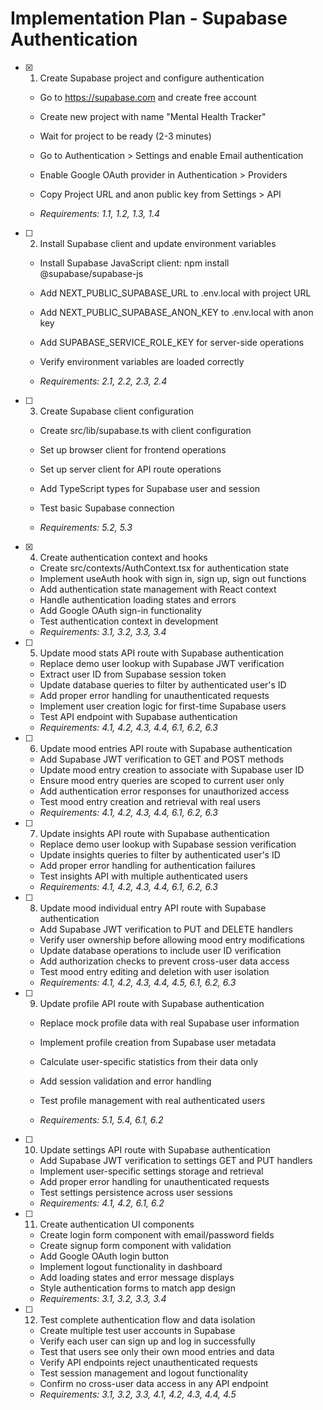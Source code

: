 # Implementation Plan - Supabase Authentication

- [x] 1. Create Supabase project and configure authentication



  - Go to https://supabase.com and create free account
  - Create new project with name "Mental Health Tracker"
  - Wait for project to be ready (2-3 minutes)
  - Go to Authentication > Settings and enable Email authentication
  - Enable Google OAuth provider in Authentication > Providers
  - Copy Project URL and anon public key from Settings > API


  - _Requirements: 1.1, 1.2, 1.3, 1.4_

- [ ] 2. Install Supabase client and update environment variables
  - Install Supabase JavaScript client: npm install @supabase/supabase-js
  - Add NEXT_PUBLIC_SUPABASE_URL to .env.local with project URL
  - Add NEXT_PUBLIC_SUPABASE_ANON_KEY to .env.local with anon key


  - Add SUPABASE_SERVICE_ROLE_KEY for server-side operations
  - Verify environment variables are loaded correctly
  - _Requirements: 2.1, 2.2, 2.3, 2.4_

- [ ] 3. Create Supabase client configuration
  - Create src/lib/supabase.ts with client configuration


  - Set up browser client for frontend operations
  - Set up server client for API route operations
  - Add TypeScript types for Supabase user and session
  - Test basic Supabase connection
  - _Requirements: 5.2, 5.3_

- [x] 4. Create authentication context and hooks



  - Create src/contexts/AuthContext.tsx for authentication state
  - Implement useAuth hook with sign in, sign up, sign out functions
  - Add authentication state management with React context
  - Handle authentication loading states and errors
  - Add Google OAuth sign-in functionality
  - Test authentication context in development
  - _Requirements: 3.1, 3.2, 3.3, 3.4_

- [ ] 5. Update mood stats API route with Supabase authentication
  - Replace demo user lookup with Supabase JWT verification
  - Extract user ID from Supabase session token
  - Update database queries to filter by authenticated user's ID
  - Add proper error handling for unauthenticated requests
  - Implement user creation logic for first-time Supabase users
  - Test API endpoint with Supabase authentication
  - _Requirements: 4.1, 4.2, 4.3, 4.4, 6.1, 6.2, 6.3_

- [ ] 6. Update mood entries API route with Supabase authentication
  - Add Supabase JWT verification to GET and POST methods
  - Update mood entry creation to associate with Supabase user ID
  - Ensure mood entry queries are scoped to current user only
  - Add authentication error responses for unauthorized access
  - Test mood entry creation and retrieval with real users
  - _Requirements: 4.1, 4.2, 4.3, 4.4, 6.1, 6.2, 6.3_

- [ ] 7. Update insights API route with Supabase authentication
  - Replace demo user lookup with Supabase session verification
  - Update insights queries to filter by authenticated user's ID
  - Add proper error handling for authentication failures
  - Test insights API with multiple authenticated users
  - _Requirements: 4.1, 4.2, 4.3, 4.4, 6.1, 6.2, 6.3_

- [ ] 8. Update mood individual entry API route with Supabase authentication
  - Add Supabase JWT verification to PUT and DELETE handlers
  - Verify user ownership before allowing mood entry modifications
  - Update database operations to include user ID verification
  - Add authorization checks to prevent cross-user data access
  - Test mood entry editing and deletion with user isolation
  - _Requirements: 4.1, 4.2, 4.3, 4.4, 4.5, 6.1, 6.2, 6.3_

- [ ] 9. Update profile API route with Supabase authentication
  - Replace mock profile data with real Supabase user information
  - Implement profile creation from Supabase user metadata
  - Calculate user-specific statistics from their data only





  - Add session validation and error handling
  - Test profile management with real authenticated users
  - _Requirements: 5.1, 5.4, 6.1, 6.2_




- [ ] 10. Update settings API route with Supabase authentication
  - Add Supabase JWT verification to settings GET and PUT handlers
  - Implement user-specific settings storage and retrieval
  - Add proper error handling for unauthenticated requests
  - Test settings persistence across user sessions
  - _Requirements: 4.1, 4.2, 6.1, 6.2_

- [ ] 11. Create authentication UI components
  - Create login form component with email/password fields
  - Create signup form component with validation
  - Add Google OAuth login button
  - Implement logout functionality in dashboard
  - Add loading states and error message displays
  - Style authentication forms to match app design
  - _Requirements: 3.1, 3.2, 3.3, 3.4_

- [ ] 12. Test complete authentication flow and data isolation
  - Create multiple test user accounts in Supabase
  - Verify each user can sign up and log in successfully
  - Test that users see only their own mood entries and data
  - Verify API endpoints reject unauthenticated requests
  - Test session management and logout functionality
  - Confirm no cross-user data access in any API endpoint
  - _Requirements: 3.1, 3.2, 3.3, 4.1, 4.2, 4.3, 4.4, 4.5_